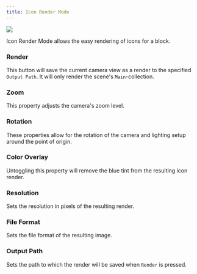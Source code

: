 ```yaml
---
title: Icon Render Mode
---
```

![](/modding-reference/assets/images/reference/seut/icon-render-mode_1.png)

Icon Render Mode allows the easy rendering of icons for a block.

### Render
This button will save the current camera view as a render to the specified `Output Path`. It will only render the scene's `Main`-collection.

### Zoom
This property adjusts the camera's zoom level.

### Rotation
These properties allow for the rotation of the camera and lighting setup around the point of origin.

### Color Overlay
Untoggling this property will remove the blue tint from the resulting icon render.

### Resolution
Sets the resolution in pixels of the resulting render.

### File Format
Sets the file format of the resulting image.

### Output Path
Sets the path to which the render will be saved when `Render` is pressed.